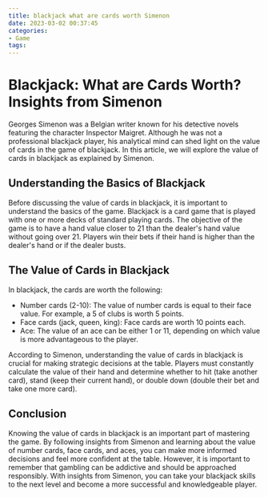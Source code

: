 ```yaml
---
title: blackjack what are cards worth Simenon
date: 2023-03-02 00:37:45
categories:
- Game
tags:
---
```

# Blackjack: What are Cards Worth? Insights from Simenon

Georges Simenon was a Belgian writer known for his detective novels featuring the character Inspector Maigret. Although he was not a professional blackjack player, his analytical mind can shed light on the value of cards in the game of blackjack. In this article, we will explore the value of cards in blackjack as explained by Simenon.

## Understanding the Basics of Blackjack

Before discussing the value of cards in blackjack, it is important to understand the basics of the game. Blackjack is a card game that is played with one or more decks of standard playing cards. The objective of the game is to have a hand value closer to 21 than the dealer's hand value without going over 21. Players win their bets if their hand is higher than the dealer's hand or if the dealer busts.

## The Value of Cards in Blackjack

In blackjack, the cards are worth the following:

- Number cards (2-10): The value of number cards is equal to their face value. For example, a 5 of clubs is worth 5 points.
- Face cards (jack, queen, king): Face cards are worth 10 points each.
- Ace: The value of an ace can be either 1 or 11, depending on which value is more advantageous to the player.

According to Simenon, understanding the value of cards in blackjack is crucial for making strategic decisions at the table. Players must constantly calculate the value of their hand and determine whether to hit (take another card), stand (keep their current hand), or double down (double their bet and take one more card).

## Conclusion

Knowing the value of cards in blackjack is an important part of mastering the game. By following insights from Simenon and learning about the value of number cards, face cards, and aces, you can make more informed decisions and feel more confident at the table. However, it is important to remember that gambling can be addictive and should be approached responsibly. With insights from Simenon, you can take your blackjack skills to the next level and become a more successful and knowledgeable player.